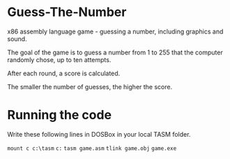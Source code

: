 # Guess-The-Number
x86 assembly language game - guessing a number, including graphics and sound.

The goal of the game is to guess a number from 1 to 255 that the computer randomly chose, up to ten attempts.

After each round, a score is calculated.

The smaller the number of guesses, the higher the score.


# Running the code

Write these following lines in DOSBox in your local TASM folder.

`mount c c:\tasm`
`c:`
`tasm game.asm`
`tlink game.obj`
`game.exe`



